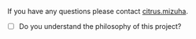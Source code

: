 If you have any questions please contact [citrus.mizuha](<mailto:citrus.mizuha@outlook.jp>).
- [ ] Do you understand the philosophy of this project?
